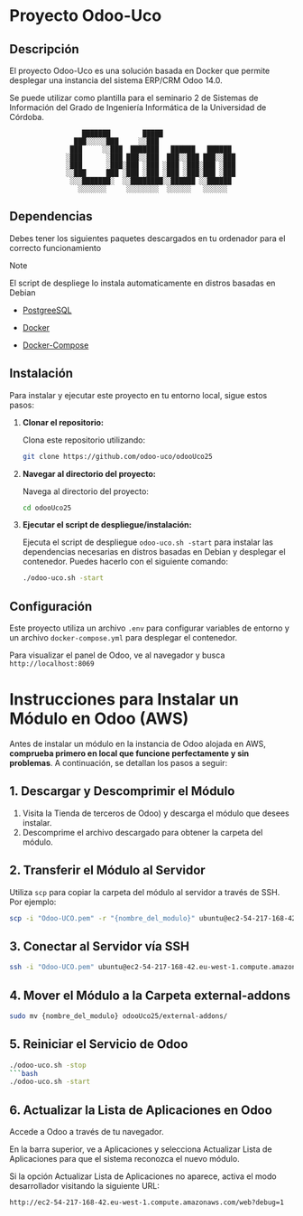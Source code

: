 # Proyecto Odoo-Uco

## Descripción

El proyecto Odoo-Uco es una solución basada en Docker que permite desplegar una instancia del sistema ERP/CRM Odoo 14.0.

Se puede utilizar como plantilla para el seminario 2 de Sistemas de Información del Grado de Ingeniería Informática de la Universidad de Córdoba.

<p align="center">

                      ███████        █████
                    ███░░░░░███     ░░███
                   ███     ░░███  ███████   ██████   ██████
                  ░███      ░███ ███░░███  ███░░███ ███░░███
                  ░███      ░███░███ ░███ ░███ ░███░███ ░███
                  ░░███     ███ ░███ ░███ ░███ ░███░███ ░███
                   ░░░███████░  ░░████████░░██████ ░░██████
                     ░░░░░░░     ░░░░░░░░  ░░░░░░   ░░░░░░

</p>

## Dependencias

Debes tener los siguientes paquetes descargados en tu ordenador para el correcto funcionamiento

> [!NOTE]  
> El script de despliege lo instala automaticamente en distros basadas en Debian

- [PostgreeSQL](https://www.postgresql.org/download/)

- [Docker](https://docs.docker.com/engine/install/)

- [Docker-Compose](https://docs.docker.com/compose/install/)

## Instalación

Para instalar y ejecutar este proyecto en tu entorno local, sigue estos pasos:

1. **Clonar el repositorio:**

   Clona este repositorio utilizando:

   ```bash
   git clone https://github.com/odoo-uco/odooUco25
   ```

2. **Navegar al directorio del proyecto:**

   Navega al directorio del proyecto:

   ```bash
   cd odooUco25
   ```

3. **Ejecutar el script de despliegue/instalación:**

   Ejecuta el script de despliegue `odoo-uco.sh -start` para instalar las dependencias necesarias en distros basadas en Debian y desplegar el contenedor. Puedes hacerlo con el siguiente comando:

   ```bash
   ./odoo-uco.sh -start
   ```

## Configuración

Este proyecto utiliza un archivo `.env` para configurar variables de entorno y un archivo `docker-compose.yml` para desplegar el contenedor.

Para visualizar el panel de Odoo, ve al navegador y busca `http://localhost:8069`





# Instrucciones para Instalar un Módulo en Odoo (AWS)

Antes de instalar un módulo en la instancia de Odoo alojada en AWS, **comprueba primero en local que funcione perfectamente y sin problemas**. A continuación, se detallan los pasos a seguir:

## 1. Descargar y Descomprimir el Módulo

1. Visita la Tienda de terceros de Odoo) y descarga el módulo que desees instalar.
2. Descomprime el archivo descargado para obtener la carpeta del módulo.

## 2. Transferir el Módulo al Servidor

Utiliza `scp` para copiar la carpeta del módulo al servidor a través de SSH. Por ejemplo:

```bash
scp -i "Odoo-UCO.pem" -r "{nombre_del_modulo}" ubuntu@ec2-54-217-168-42.eu-west-1.compute.amazonaws.com:~
```
## 3. Conectar al Servidor vía SSH

```bash
ssh -i "Odoo-UCO.pem" ubuntu@ec2-54-217-168-42.eu-west-1.compute.amazonaws.com
```
## 4. Mover el Módulo a la Carpeta external-addons

```bash
sudo mv {nombre_del_modulo} odooUco25/external-addons/
```
## 5. Reiniciar el Servicio de Odoo

```bash
./odoo-uco.sh -stop
```bash
./odoo-uco.sh -start
```
## 6. Actualizar la Lista de Aplicaciones en Odoo
Accede a Odoo a través de tu navegador.

En la barra superior, ve a Aplicaciones y selecciona Actualizar Lista de Aplicaciones para que el sistema reconozca el nuevo módulo.

Si la opción Actualizar Lista de Aplicaciones no aparece, activa el modo desarrollador visitando la siguiente URL:

```bash
http://ec2-54-217-168-42.eu-west-1.compute.amazonaws.com/web?debug=1
```
